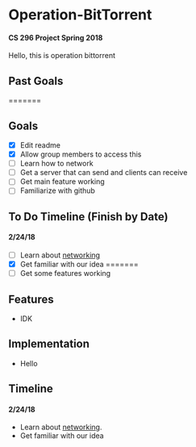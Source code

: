 # Operation-BitTorrent

#### CS 296 Project Spring 2018

Hello, this is operation bittorrent


## Past Goals
=======

## Goals
- [x] Edit readme
- [x] Allow group members to access this
- [ ] Learn how to network
- [ ] Get a server that can send and clients can receive
- [ ] Get main feature working
- [ ] Familiarize with github

## To Do Timeline (Finish by Date)

#### 2/24/18
- [ ] Learn about [networking](http://beej.us/guide/bgnet/)
- [x] Get familiar with our idea
=======
- [ ] Get some features working

## Features

- IDK

## Implementation

- Hello

## Timeline

#### 2/24/18
- Learn about [networking](http://beej.us/guide/bgnet/).
- Get familiar with our idea


